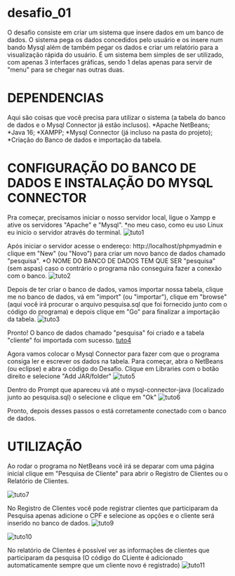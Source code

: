 # desafio_01
O desafio consiste em criar um sistema que insere dados em um banco de dados.
O sistema pega os dados concedidos pelo usuário e os insere num bando Mysql além de também pegar os dados e criar 
um relatório para a visualização rápida do usuário.
É um sistema bem simples de ser utilizado, com apenas 3 interfaces gráficas, sendo 1 delas apenas para servir de "menu"
para se chegar nas outras duas.

# DEPENDENCIAS

Aqui são coisas que você precisa para utilizar o sistema (a tabela do banco de dados e o Mysql Connector já estão inclusos).
*Apache NetBeans;
*Java 16;
*XAMPP;
*Mysql Connector (já incluso na pasta do projeto);
*Criação do Banco de dados e importação da tabela.

# CONFIGURAÇÃO DO BANCO DE DADOS E INSTALAÇÃO DO MYSQL CONNECTOR

Pra começar, precisamos iniciar o nosso servidor local, ligue o Xampp e ative os servidores "Apache" e "Mysql".
*no meu caso, como eu uso Linux eu inicio o servidor através do terminal.
![tuto1](https://user-images.githubusercontent.com/58312218/129583808-2af1ffa9-55fb-4853-a8b2-26294963157d.png)

Após iniciar o servidor acesse o endereço: http://localhost/phpmyadmin e clique em "New" (ou "Novo") para criar um novo banco de dados chamado "pesquisa".
*O NOME DO BANCO DE DADOS TEM QUE SER "pesquisa" (sem aspas) caso o contrário o programa não conseguira fazer a conexão com o banco.
![tuto2](https://user-images.githubusercontent.com/58312218/129583824-5b22e029-c0d4-4ec5-a697-d81d1d1d5a65.png)

Depois de ter criar o banco de dados, vamos importar nossa tabela, clique me no banco de dados, vá em "import" (ou "importar"), clique em "browse" (aqui você irá procurar o arquivo pesquisa.sql que foi fornecido junto com o código do programa) e depois clique em "Go" para finalizar a importação da tabela.
![tuto3](https://user-images.githubusercontent.com/58312218/129583871-1c7b6105-1284-4d7a-908c-369654e01be2.png)

Pronto! O banco de dados chamado "pesquisa" foi criado e a tabela "cliente" foi importada com sucesso.
[tuto4](https://user-images.githubusercontent.com/58312218/129583875-377273cd-2ade-47f7-9acf-9db49903c14e.png)

Agora vamos colocar o Mysql Connector para fazer com que o programa consiga ler e escrever os dados na tabela.
Para começar, abra o NetBeans (ou eclipse) e abra o código do Desafio.
Clique em Libraries com o botão direito e selecione "Add JAR/folder"
![tuto5](https://user-images.githubusercontent.com/58312218/129584130-de8ac033-4550-444c-911b-9d137cd6d0fa.png)

Dentro do Prompt que apareceu vá até o mysql-connector-java (localizado junto ao pesquisa.sql) o selecione e clique em "Ok"
![tuto6](https://user-images.githubusercontent.com/58312218/129584133-50d41afb-c362-42aa-92da-fdfa8c257e75.png)

Pronto, depois desses passos o está corretamente conectado com o banco de dados.

# UTILIZAÇÃO

Ao rodar o programa no NetBeans você irá se deparar com uma página inicial clique em "Pesquisa de Cliente" para abrir o Registro de Clientes ou o Relatório de Clientes.

![tuto7](https://user-images.githubusercontent.com/58312218/129586631-b89af889-bb1e-429a-8415-324bc7e1c8ef.png)

No Registro de Clientes você pode registrar clientes que participaram da Pesquisa apenas adicione o CPF e selecione as opções e o cliente será inserido no banco de dados.
![tuto9](https://user-images.githubusercontent.com/58312218/129586659-e4c7ad23-f98f-42b9-b603-b53134983000.png)

![tuto10](https://user-images.githubusercontent.com/58312218/129586689-6b08bd3f-1bd3-4224-af57-51b743e1d342.png)


No relatório de Clientes é possível ver as informações de clientes que participaram da pesquisa (O código do CLiente é adicionado automaticamente sempre que um cliente novo é registrado)
![tuto11](https://user-images.githubusercontent.com/58312218/129586700-184db129-7a87-4c39-b5f2-dc2f816a97f2.png)


